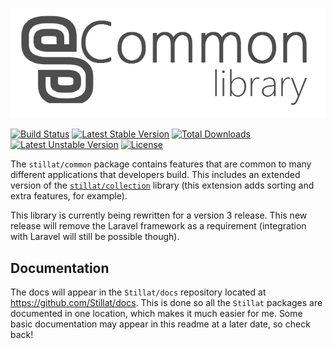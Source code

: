 ![](stillat_common.png)

[![Build Status](https://travis-ci.org/stillat/common.svg)](https://travis-ci.org/stillat/common)
[![Latest Stable Version](https://poser.pugx.org/stillat/common/v/stable)](https://packagist.org/packages/stillat/common) [![Total Downloads](https://poser.pugx.org/stillat/common/downloads)](https://packagist.org/packages/stillat/common) [![Latest Unstable Version](https://poser.pugx.org/stillat/common/v/unstable)](https://packagist.org/packages/stillat/common) [![License](https://poser.pugx.org/stillat/common/license)](https://packagist.org/packages/stillat/common)

The `stillat/common` package contains features that are common to many different applications that developers build. This includes an extended version of the [`stillat/collection`](https://github.com/Stillat/Collection) library (this extension adds sorting and extra features, for example).

This library is currently being rewritten for a version 3 release. This new release will remove the Laravel framework as a requirement (integration with Laravel will still be possible though).

## Documentation

The docs will appear in the `Stillat/docs` repository located at https://github.com/Stillat/docs. This is done so all the `Stillat` packages are documented in one location, which makes it much easier for me. Some basic documentation may appear in this readme at a later date, so check back!